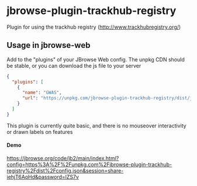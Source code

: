 # jbrowse-plugin-trackhub-registry

Plugin for using the trackhub registry (http://www.trackhubregistry.org/)

## Usage in jbrowse-web

Add to the "plugins" of your JBrowse Web config. The unpkg CDN should be stable, or you can download the js file to your server

```json
{
  "plugins": [
    {
      "name": "GWAS",
      "url": "https://unpkg.com/jbrowse-plugin-trackhub-registry/dist/jbrowse-plugin-trackhub-registry.umd.production.min.js"
    }
  ]
}
```

This plugin is currently quite basic, and there is no mouseover interactivity or drawn labels on features

#### Demo

https://jbrowse.org/code/jb2/main/index.html?config=https%3A%2F%2Funpkg.com%2Fjbrowse-plugin-trackhub-registry%2Fdist%2Fconfig.json&session=share-iehjT6AoHd&password=lZS7v

